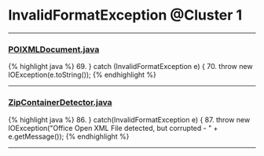 # InvalidFormatException @Cluster 1

***

### [POIXMLDocument.java](https://searchcode.com/codesearch/view/97406028/)
{% highlight java %}
69. } catch (InvalidFormatException e) {
70.     throw new IOException(e.toString());
{% endhighlight %}

***

### [ZipContainerDetector.java](https://searchcode.com/codesearch/view/111785505/)
{% highlight java %}
86. } catch(InvalidFormatException e) {
87.    throw new IOException("Office Open XML File detected, but corrupted - " + e.getMessage());
{% endhighlight %}

***

